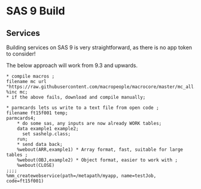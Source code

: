# SAS 9 Build

## Services

Building services on SAS 9 is very straightforward, as there is no app token to consider!

The below approach will work from 9.3 and upwards.

```
* compile macros ;
filename mc url "https://raw.githubusercontent.com/macropeople/macrocore/master/mc_all.sas";
%inc mc;
* if the above fails, download and compile manually;

* parmcards lets us write to a text file from open code ;
filename ft15f001 temp;
parmcards4;
    * do some sas, any inputs are now already WORK tables;
    data example1 example2;
      set sashelp.class;
    run;
    * send data back;
    %webout(ARR,example1) * Array format, fast, suitable for large tables ;
    %webout(OBJ,example2) * Object format, easier to work with ;
    %webout(CLOSE)
;;;;
%mm_createwebservice(path=/metapath/myapp, name=testJob, code=ft15f001)
```